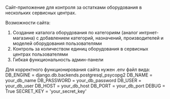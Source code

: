 Сайт-приложение для контроля за остатками оборудования в нескольких сервисных центрах.

Возможности сайта:
1) Создание каталога оборудования по категориям (аналог интрнет-магазина) с добавлением категорий, назначений, производителей и моделей оборудования пользователями
2) Контроль за количеством единиц оборудования в сервисных центрах пользователями
3) Гибкая функциональность админ-панели 


Для корректного функционирования сайта нужен .env файл вида:
DB_ENGINE =  django.db.backends.postgresql_psycopg2
DB_NAME = your_db_name
DB_PASSWORD = your_db_password
DB_USER  = your_db_user
DB_HOST  = your_db_host
DB_PORT  = your_db_port
DEBUG = True
SECRET_KEY = 'your_secret_key'
